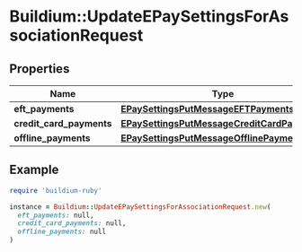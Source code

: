 # Buildium::UpdateEPaySettingsForAssociationRequest

## Properties

| Name | Type | Description | Notes |
| ---- | ---- | ----------- | ----- |
| **eft_payments** | [**EPaySettingsPutMessageEFTPayments**](EPaySettingsPutMessageEFTPayments.md) |  |  |
| **credit_card_payments** | [**EPaySettingsPutMessageCreditCardPayments**](EPaySettingsPutMessageCreditCardPayments.md) |  |  |
| **offline_payments** | [**EPaySettingsPutMessageOfflinePayments**](EPaySettingsPutMessageOfflinePayments.md) |  |  |

## Example

```ruby
require 'buildium-ruby'

instance = Buildium::UpdateEPaySettingsForAssociationRequest.new(
  eft_payments: null,
  credit_card_payments: null,
  offline_payments: null
)
```

